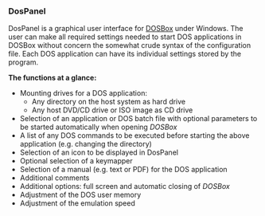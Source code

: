### DosPanel
DosPanel is a graphical user interface for [DOSBox](http://www.dosbox.com/) under Windows. 
The user can make all required settings 
needed to start DOS applications in DOSBox without concern the somewhat crude syntax of the 
configuration file. Each DOS application can have its individual settings stored by the program.

**The functions at a glance:**

- Mounting drives for a DOS application:
  - Any directory on the host system as hard drive
  - Any host DVD/CD drive or ISO image as CD drive
- Selection of an application or DOS batch file with optional parameters to be started automatically when opening *DOSBox*
- A list of any DOS commands to be executed before starting the above application (e.g. changing the directory)
- Selection of an icon to be displayed in DosPanel
- Optional selection of a keymapper
- Selection of a manual (e.g. text or PDF) for the DOS application
- Additional comments
- Additional options: full screen and automatic closing of *DOSBox*
- Adjustment of the DOS user memory
- Adjustment of the emulation speed
